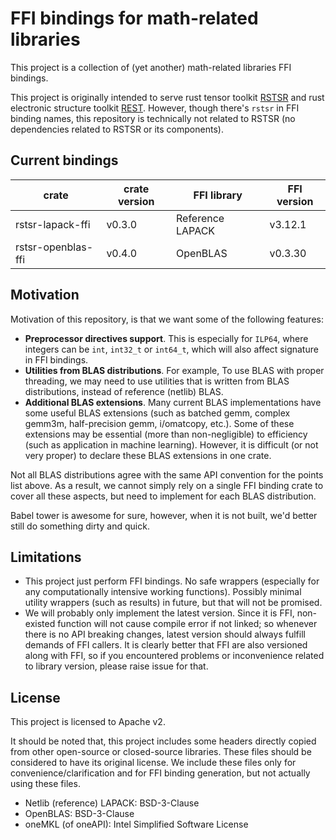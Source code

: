 # FFI bindings for math-related libraries

This project is a collection of (yet another) math-related libraries FFI bindings.

This project is originally intended to serve rust tensor toolkit [RSTSR](https://github.com/RESTGroup/rstsr) and rust electronic structure toolkit [REST](https://gitee.com/RESTGroup/rest). However, though there's `rstsr` in FFI binding names, this repository is technically not related to RSTSR (no dependencies related to RSTSR or its components).

## Current bindings

| crate | crate version | FFI library | FFI version |
|--|--|--|--|
| rstsr-lapack-ffi | v0.3.0 | Reference LAPACK | v3.12.1 |
| rstsr-openblas-ffi | v0.4.0 | OpenBLAS | v0.3.30 |

## Motivation

Motivation of this repository, is that we want some of the following features:

- **Preprocessor directives support**. This is especially for `ILP64`, where integers can be `int`, `int32_t` or `int64_t`, which will also affect signature in FFI bindings.
- **Utilities from BLAS distributions**. For example, To use BLAS with proper threading, we may need to use utilities that is written from BLAS distributions, instead of reference (netlib) BLAS.
- **Additional BLAS extensions**. Many current BLAS implementations have some useful BLAS extensions (such as batched gemm, complex gemm3m, half-precision gemm, i/omatcopy, etc.). Some of these extensions may be essential (more than non-negligible) to efficiency (such as application in machine learning). However, it is difficult (or not very proper) to declare these BLAS extensions in one crate.

Not all BLAS distributions agree with the same API convention for the points list above. As a result, we cannot simply rely on a single FFI binding crate to cover all these aspects, but need to implement for each BLAS distribution.

Babel tower is awesome for sure, however, when it is not built, we'd better still do something dirty and quick.

## Limitations

- This project just perform FFI bindings. No safe wrappers (especially for any computationally intensive working functions). Possibly minimal utility wrappers (such as results) in future, but that will not be promised.
- We will probably only implement the latest version. Since it is FFI, non-existed function will not cause compile error if not linked; so whenever there is no API breaking changes, latest version should always fulfill demands of FFI callers. It is clearly better that FFI are also versioned along with FFI, so if you encountered problems or inconvenience related to library version, please raise issue for that.

## License

This project is licensed to Apache v2.

It should be noted that, this project includes some headers directly copied from other open-source or closed-source libraries. These files should be considered to have its original license. We include these files only for convenience/clarification and for FFI binding generation, but not actually using these files.
- Netlib (reference) LAPACK: BSD-3-Clause
- OpenBLAS: BSD-3-Clause
- oneMKL (of oneAPI): Intel Simplified Software License
